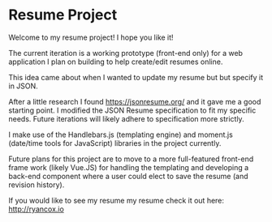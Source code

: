 # Resume Project

Welcome to my resume project! I hope you like it! 

The current iteration is a working prototype (front-end only) for a web application I plan on building to help create/edit resumes online. 

This idea came about when I wanted to update my resume but but specify it in JSON.

 After a little research I found https://jsonresume.org/ and it gave me a good starting point. I modified the JSON Resume specification to fit my specific needs. Future iterations will likely adhere to specification more strictly.

I make use of the Handlebars.js (templating engine) and moment.js (date/time tools for JavaScript) libraries in the project currently.

Future plans for this project are to move to a more full-featured front-end frame work (likely Vue.JS) for handling the templating and developing a back-end component where a user could elect to save the resume (and revision history).

If you would like to see my resume my resume check it out here: http://ryancox.io
